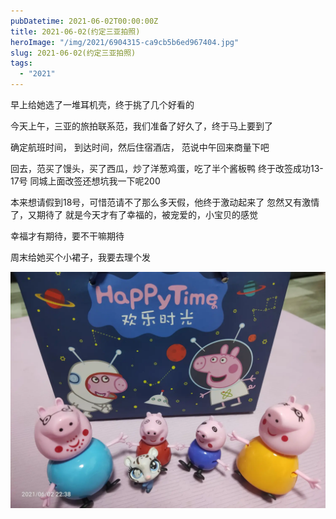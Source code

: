 ```yaml
---
pubDatetime: 2021-06-02T00:00:00Z
title: 2021-06-02(约定三亚拍照)
heroImage: "/img/2021/6904315-ca9cb5b6ed967404.jpg"
slug: 2021-06-02(约定三亚拍照)
tags:
  - "2021"
---
```


早上给她选了一堆耳机壳，终于挑了几个好看的

今天上午，三亚的旅拍联系范，我们准备了好久了，终于马上要到了

确定航班时间， 到达时间，然后住宿酒店， 范说中午回来商量下吧

回去，范买了馒头，买了西瓜，炒了洋葱鸡蛋，吃了半个酱板鸭
终于改签成功13-17号
同城上面改签还想坑我一下呢200

本来想请假到18号，可惜范请不了那么多天假，他终于激动起来了
忽然又有激情了，又期待了
就是今天才有了幸福的，被宠爱的，小宝贝的感觉

幸福才有期待，要不干嘛期待

周末给她买个小裙子，我要去理个发

![](../../../../public/img/2021/6904315-ca9cb5b6ed967404.jpg)
